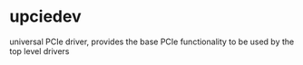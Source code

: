 # upciedev
universal PCIe driver, provides the base PCIe functionality to be used by the top level drivers
